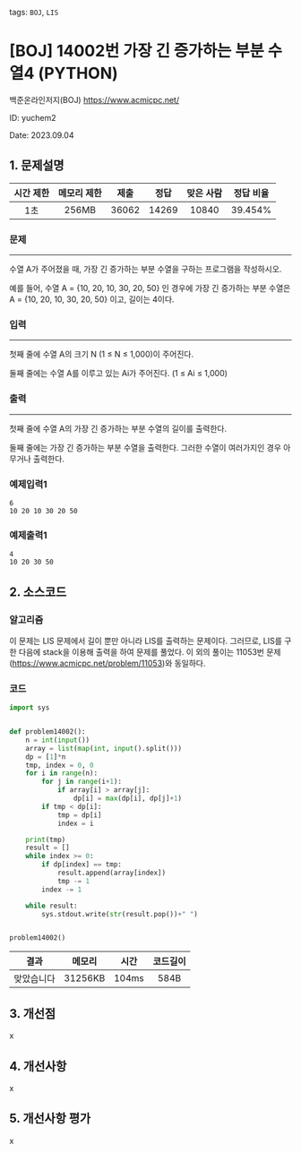 tags: `BOJ`, `LIS`
# [BOJ] 14002번 가장 긴 증가하는 부분 수열4 (PYTHON)
백준온라인저지(BOJ) https://www.acmicpc.net/

ID: yuchem2

Date: 2023.09.04
## 1. 문제설명
| 시간 제한 | 메모리 제한 | 제출  | 정답 | 맞은 사람 | 정답 비율 |
| :---: | :---: | :---: | :---: | :---: | :---: |
| 1초 | 256MB | 36062 | 14269 | 10840 | 39.454% |

### 문제
---
수열 A가 주어졌을 때, 가장 긴 증가하는 부분 수열을 구하는 프로그램을 작성하시오.

예를 들어, 수열 A = {10, 20, 10, 30, 20, 50} 인 경우에 가장 긴 증가하는 부분 수열은 A = {10, 20, 10, 30, 20, 50} 이고, 길이는 4이다.

### 입력
---
첫째 줄에 수열 A의 크기 N (1 ≤ N ≤ 1,000)이 주어진다.

둘째 줄에는 수열 A를 이루고 있는 Ai가 주어진다. (1 ≤ Ai ≤ 1,000)

### 출력
---
첫째 줄에 수열 A의 가장 긴 증가하는 부분 수열의 길이를 출력한다.

둘째 줄에는 가장 긴 증가하는 부분 수열을 출력한다. 그러한 수열이 여러가지인 경우 아무거나 출력한다.

### 예제입력1
```
6
10 20 10 30 20 50
```
### 예제출력1
```
4
10 20 30 50
```
## 2. 소스코드

### 알고리즘
이 문제는 LIS 문제에서 길이 뿐만 아니라 LIS를 출력하는 문제이다. 그러므로, LIS를 구한 다음에 stack을 이용해 출력을 하여 문제를 풀었다. 
이 외의 풀이는 11053번 문제(https://www.acmicpc.net/problem/11053)와 동일하다.

### 코드
```Python
import sys


def problem14002():
    n = int(input())
    array = list(map(int, input().split()))
    dp = [1]*n
    tmp, index = 0, 0
    for i in range(n):
        for j in range(i+1):
            if array[i] > array[j]:
                dp[i] = max(dp[i], dp[j]+1)
        if tmp < dp[i]:
            tmp = dp[i]
            index = i

    print(tmp)
    result = []
    while index >= 0:
        if dp[index] == tmp:
            result.append(array[index])
            tmp -= 1
        index -= 1

    while result:
        sys.stdout.write(str(result.pop())+" ")


problem14002()

```

| 결과 | 메모리 | 시간 | 코드길이 |
|:---:|:-----: | :---: | :----: |
| 맞았습니다 | 31256KB | 104ms | 584B |

## 3. 개선점
x
## 4. 개선사항
x

## 5. 개선사항 평가
x
